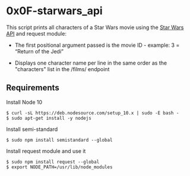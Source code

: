 # 0x0F-starwars_api

This script prints all characters of a Star Wars movie using the [Star Wars API](https://swapi-api.alx-tools.com/) and request module:

* The first positional argument passed is the movie ID - example: 3 = “Return of the Jedi”

* Displays one character name per line in the same order as the "characters" list in the /films/ endpoint

## Requirements

Install Node 10

```
$ curl -sL https://deb.nodesource.com/setup_10.x | sudo -E bash -
$ sudo apt-get install -y nodejs
```

Install semi-standard

```
$ sudo npm install semistandard --global
```

Install request module and use it

```
$ sudo npm install request --global
$ export NODE_PATH=/usr/lib/node_modules
```
